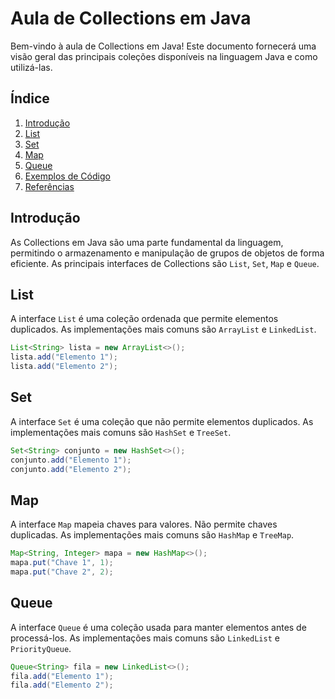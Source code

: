 # Aula de Collections em Java

Bem-vindo à aula de Collections em Java! Este documento fornecerá uma visão geral das principais coleções disponíveis na linguagem Java e como utilizá-las.

## Índice

1. [Introdução](#introdução)
2. [List](#list)
3. [Set](#set)
4. [Map](#map)
5. [Queue](#queue)
6. [Exemplos de Código](#exemplos-de-código)
7. [Referências](#referências)

## Introdução

As Collections em Java são uma parte fundamental da linguagem, permitindo o armazenamento e manipulação de grupos de objetos de forma eficiente. As principais interfaces de Collections são `List`, `Set`, `Map` e `Queue`.

## List

A interface `List` é uma coleção ordenada que permite elementos duplicados. As implementações mais comuns são `ArrayList` e `LinkedList`.

```java
List<String> lista = new ArrayList<>();
lista.add("Elemento 1");
lista.add("Elemento 2");
```

## Set

A interface `Set` é uma coleção que não permite elementos duplicados. As implementações mais comuns são `HashSet` e `TreeSet`.

```java
Set<String> conjunto = new HashSet<>();
conjunto.add("Elemento 1");
conjunto.add("Elemento 2");
```

## Map

A interface `Map` mapeia chaves para valores. Não permite chaves duplicadas. As implementações mais comuns são `HashMap` e `TreeMap`.

```java
Map<String, Integer> mapa = new HashMap<>();
mapa.put("Chave 1", 1);
mapa.put("Chave 2", 2);
```

## Queue

A interface `Queue` é uma coleção usada para manter elementos antes de processá-los. As implementações mais comuns são `LinkedList` e `PriorityQueue`.

```java
Queue<String> fila = new LinkedList<>();
fila.add("Elemento 1");
fila.add("Elemento 2");
```
